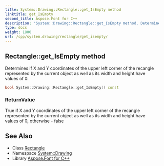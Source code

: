 ```yaml
---
title: System::Drawing::Rectangle::get_IsEmpty method
linktitle: get_IsEmpty
second_title: Aspose.Font for C++
description: 'System::Drawing::Rectangle::get_IsEmpty method. Determines if X and Y coordinates of the upper left corner of the recangle represented by the current object as well as its width and height have values of 0 in C++.'
type: docs
weight: 1800
url: /cpp/system.drawing/rectangle/get_isempty/
---
```

## Rectangle::get_IsEmpty method


Determines if X and Y coordinates of the upper left corner of the recangle represented by the current object as well as its width and height have values of 0.

```cpp
bool System::Drawing::Rectangle::get_IsEmpty() const
```


### ReturnValue

True if X and Y coordinates of the upper left corner of the recangle represented by the current object as well as its width and height have values of 0, otherwise - false

## See Also

* Class [Rectangle](../)
* Namespace [System::Drawing](../../)
* Library [Aspose.Font for C++](../../../)
